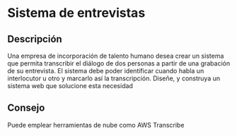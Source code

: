 # Sistema de entrevistas

## Descripción

Una empresa de incorporación de talento humano desea crear un sistema que permita transcribir el diálogo de dos personas a partir de una grabación de su  entrevista. El sistema debe poder identificar cuando habla un interlocutor u otro y marcarlo así la transcripción.
Diseñe, y construya un sistema web que solucione esta necesidad


## Consejo

Puede emplear herramientas de nube como AWS Transcribe


